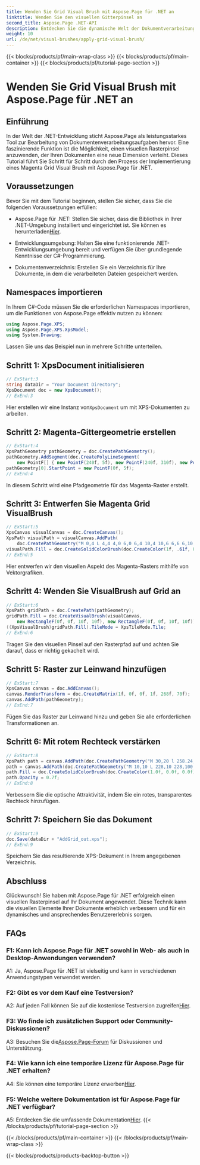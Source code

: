 ```yaml
---
title: Wenden Sie Grid Visual Brush mit Aspose.Page für .NET an
linktitle: Wenden Sie den visuellen Gitterpinsel an
second_title: Aspose.Page .NET-API
description: Entdecken Sie die dynamische Welt der Dokumentverarbeitung in .NET mit Aspose.Page. Erfahren Sie, wie Sie einen Grid Visual Brush für visuell beeindruckende Dokumente anwenden.
weight: 10
url: /de/net/visual-brushes/apply-grid-visual-brush/
---
```


{{< blocks/products/pf/main-wrap-class >}}
{{< blocks/products/pf/main-container >}}
{{< blocks/products/pf/tutorial-page-section >}}

# Wenden Sie Grid Visual Brush mit Aspose.Page für .NET an

## Einführung

In der Welt der .NET-Entwicklung sticht Aspose.Page als leistungsstarkes Tool zur Bearbeitung von Dokumentenverarbeitungsaufgaben hervor. Eine faszinierende Funktion ist die Möglichkeit, einen visuellen Rasterpinsel anzuwenden, der Ihren Dokumenten eine neue Dimension verleiht. Dieses Tutorial führt Sie Schritt für Schritt durch den Prozess der Implementierung eines Magenta Grid Visual Brush mit Aspose.Page für .NET.

## Voraussetzungen

Bevor Sie mit dem Tutorial beginnen, stellen Sie sicher, dass Sie die folgenden Voraussetzungen erfüllen:

-  Aspose.Page für .NET: Stellen Sie sicher, dass die Bibliothek in Ihrer .NET-Umgebung installiert und eingerichtet ist. Sie können es herunterladen[Hier](https://releases.aspose.com/page/net/).

- Entwicklungsumgebung: Halten Sie eine funktionierende .NET-Entwicklungsumgebung bereit und verfügen Sie über grundlegende Kenntnisse der C#-Programmierung.

- Dokumentenverzeichnis: Erstellen Sie ein Verzeichnis für Ihre Dokumente, in dem die verarbeiteten Dateien gespeichert werden.

## Namespaces importieren

In Ihrem C#-Code müssen Sie die erforderlichen Namespaces importieren, um die Funktionen von Aspose.Page effektiv nutzen zu können:

```csharp
using Aspose.Page.XPS;
using Aspose.Page.XPS.XpsModel;
using System.Drawing;
```

Lassen Sie uns das Beispiel nun in mehrere Schritte unterteilen.

## Schritt 1: XpsDocument initialisieren

```csharp
// ExStart:3
string dataDir = "Your Document Directory";
XpsDocument doc = new XpsDocument();
// ExEnd:3
```

 Hier erstellen wir eine Instanz von`XpsDocument` um mit XPS-Dokumenten zu arbeiten.

## Schritt 2: Magenta-Gittergeometrie erstellen

```csharp
// ExStart:4
XpsPathGeometry pathGeometry = doc.CreatePathGeometry();
pathGeometry.AddSegment(doc.CreatePolyLineSegment(
    new PointF[] { new PointF(240f, 5f), new PointF(240f, 310f), new PointF(0f, 310f) }));
pathGeometry[0].StartPoint = new PointF(0f, 5f);
// ExEnd:4
```

In diesem Schritt wird eine Pfadgeometrie für das Magenta-Raster erstellt.

## Schritt 3: Entwerfen Sie Magenta Grid VisualBrush

```csharp
// ExStart:5
XpsCanvas visualCanvas = doc.CreateCanvas();
XpsPath visualPath = visualCanvas.AddPath(
    doc.CreatePathGeometry("M 0,4 L 4,4 4,0 6,0 6,4 10,4 10,6 6,6 6,10 4,10 4,6 0,6 Z"));
visualPath.Fill = doc.CreateSolidColorBrush(doc.CreateColor(1f, .61f, 0.1f, 0.61f));
// ExEnd:5
```

Hier entwerfen wir den visuellen Aspekt des Magenta-Rasters mithilfe von Vektorgrafiken.

## Schritt 4: Wenden Sie VisualBrush auf Grid an

```csharp
// ExStart:6
XpsPath gridPath = doc.CreatePath(pathGeometry);
gridPath.Fill = doc.CreateVisualBrush(visualCanvas,
    new RectangleF(0f, 0f, 10f, 10f), new RectangleF(0f, 0f, 10f, 10f));
((XpsVisualBrush)gridPath.Fill).TileMode = XpsTileMode.Tile;
// ExEnd:6
```

Tragen Sie den visuellen Pinsel auf den Rasterpfad auf und achten Sie darauf, dass er richtig gekachelt wird.

## Schritt 5: Raster zur Leinwand hinzufügen

```csharp
// ExStart:7
XpsCanvas canvas = doc.AddCanvas();
canvas.RenderTransform = doc.CreateMatrix(1f, 0f, 0f, 1f, 268f, 70f);
canvas.AddPath(pathGeometry);
// ExEnd:7
```

Fügen Sie das Raster zur Leinwand hinzu und geben Sie alle erforderlichen Transformationen an.

## Schritt 6: Mit rotem Rechteck verstärken

```csharp
// ExStart:8
XpsPath path = canvas.AddPath(doc.CreatePathGeometry("M 30,20 l 258.24,0 0,56.64 -258.24,0 Z"));
path = canvas.AddPath(doc.CreatePathGeometry("M 10,10 L 228,10 228,100 10,100"));
path.Fill = doc.CreateSolidColorBrush(doc.CreateColor(1.0f, 0.0f, 0.0f));
path.Opacity = 0.7f;
// ExEnd:8
```

Verbessern Sie die optische Attraktivität, indem Sie ein rotes, transparentes Rechteck hinzufügen.

## Schritt 7: Speichern Sie das Dokument

```csharp
// ExStart:9
doc.Save(dataDir + "AddGrid_out.xps");
// ExEnd:9
```

Speichern Sie das resultierende XPS-Dokument in Ihrem angegebenen Verzeichnis.

## Abschluss

Glückwunsch! Sie haben mit Aspose.Page für .NET erfolgreich einen visuellen Rasterpinsel auf Ihr Dokument angewendet. Diese Technik kann die visuellen Elemente Ihrer Dokumente erheblich verbessern und für ein dynamisches und ansprechendes Benutzererlebnis sorgen.

## FAQs

### F1: Kann ich Aspose.Page für .NET sowohl in Web- als auch in Desktop-Anwendungen verwenden?

A1: Ja, Aspose.Page für .NET ist vielseitig und kann in verschiedenen Anwendungstypen verwendet werden.

### F2: Gibt es vor dem Kauf eine Testversion?

 A2: Auf jeden Fall können Sie auf die kostenlose Testversion zugreifen[Hier](https://releases.aspose.com/).

### F3: Wo finde ich zusätzlichen Support oder Community-Diskussionen?

 A3: Besuchen Sie die[Aspose.Page-Forum](https://forum.aspose.com/c/page/39) für Diskussionen und Unterstützung.

### F4: Wie kann ich eine temporäre Lizenz für Aspose.Page für .NET erhalten?

 A4: Sie können eine temporäre Lizenz erwerben[Hier](https://purchase.aspose.com/temporary-license/).

### F5: Welche weitere Dokumentation ist für Aspose.Page für .NET verfügbar?

 A5: Entdecken Sie die umfassende Dokumentation[Hier](https://reference.aspose.com/page/net/).
{{< /blocks/products/pf/tutorial-page-section >}}

{{< /blocks/products/pf/main-container >}}
{{< /blocks/products/pf/main-wrap-class >}}

{{< blocks/products/products-backtop-button >}}
